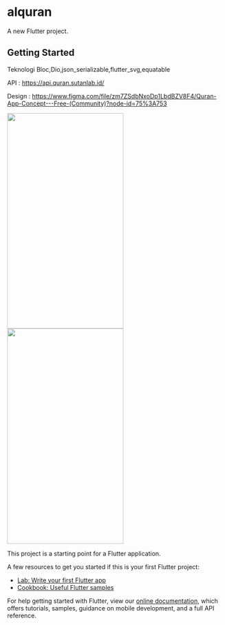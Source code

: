 # alquran

A new Flutter project.


## Getting Started


Teknologi Bloc,Dio,json_serializable,flutter_svg,equatable


API : https://api.quran.sutanlab.id/




Design : https://www.figma.com/file/zm7ZSdbNxoDp1LbdBZV8F4/Quran-App-Concept---Free-(Community)?node-id=75%3A753




<img src="https://user-images.githubusercontent.com/32923555/144347817-576147a9-27b4-4de1-bdfb-9741e612a37d.png" width="270" height="500"/> <img src="https://user-images.githubusercontent.com/32923555/144741215-369abd66-e73c-44fb-9ed0-a5c001d6beac.png" width="270" height="500"/> 





This project is a starting point for a Flutter application.

A few resources to get you started if this is your first Flutter project:

- [Lab: Write your first Flutter app](https://flutter.dev/docs/get-started/codelab)
- [Cookbook: Useful Flutter samples](https://flutter.dev/docs/cookbook)

For help getting started with Flutter, view our
[online documentation](https://flutter.dev/docs), which offers tutorials,
samples, guidance on mobile development, and a full API reference.
